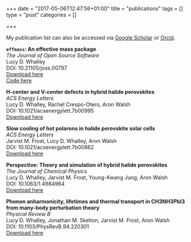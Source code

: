 +++
date = "2017-05-06T12:47:56+01:00"
title = "publications"
tags = []
type = "post"
categories = []

+++

My publication list can also be accessed via [Google Scholar](https://scholar.google.co.uk/citations?user=NPOWlz0AAAAJ&hl=en) or [Orcid](https://orcid.org/0000-0002-2992-9871).

<b> `effmass`: An effective mass package</b></br>
*The Journal of Open Source Software*</br>
Lucy D. Whalley</br>
DOI: 10.21105/joss.00797</br>
[Download here](../papers/effmass.pdf) </br>
[Code here](https://github.com/lucydot/effmass)

<b>H-center and V-center defects in hybrid halide perovskites</b></br>
*ACS Energy Letters*</br>
Lucy D. Whalley, Rachel Crespo-Otero, Aron Walsh</br>
DOI: 10.1021/acsenergylett.7b00995</br>
[Download here](../papers/VH_Defects_V5.pdf)

<b>Slow cooling of hot polarons in halide perovskite solar cells</b></br>
*ACS Energy Letters*</br>
Jarvist M. Frost, Lucy D. Whalley, Aron Walsh</br>
DOI: 10.1021/acsenergylett.7b00862 </br>
[Download here](../papers/1708_04158.pdf)

<b>Perspective: Theory and simulation of hybrid halide perovskites</b></br>
*The Journal of Chemical Physics*</br>
Lucy D. Whalley, Jarvist M. Frost, Young-Kwang Jung, Aron Walsh</br>
DOI: 10.1063/1.4984964 </br>
[Download here](../papers/1703_09504.pdf)

<b>Phonon anharmonicity, lifetimes and thermal transport in CH3NH3PbI3 from many-body perturbation theory</b></br>
*Physical Review B*</br>
Lucy D. Whalley, Jonathan M. Skelton, Jarvist M. Frost, Aron Walsh</br>
DOI: 10.1103/PhysRevB.94.220301 </br>
[Download here](../papers/1609_00825.pdf)








